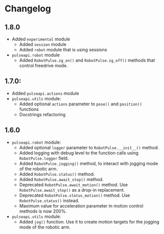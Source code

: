 # Changelog


## 1.8.0
* Added `experimental` module
  * Added `session` module
  * Added `robot` module that is using sessions
* `pulseapi.robot` module
  * Added `RobotPulse.zg_on()` and `RobotPulse.zg_off()` methods that control
  freedrive mode.


## 1.7.0:
* Added `pulseapi.actions` module
* `pulseapi.utils` module:
  * Added optional `actions` parameter to `pose()` and `position()` functions
  * Docstrings refactoring


## 1.6.0

* `pulseapi.robot` module:
  * Added optional `logger` parameter to `RobotPulse.__init__()` method.
  * Added logging with debug level to the function calls using 
  `RobotPulse.logger` field.
  * Added `RobotPulse.jogging()` method, to interact with jogging mode of the
  robotic arm.
  * Added `RobotPulse.status()` method.
  * Added `RobotPulse.await_stop()` method.
  * Deprecated `RobotPulse.await_motion()` method. Use `RobotPulse.await_stop()`
  as a drop-in replacement.
  * Deprecated `RobotPulse.status_motion()` method. Use `RobotPulse.status()`
  instead.
  * Maximum value for acceleration parameter in motion control methods
  is now 200%.
* `pulseapi.utils` module:
  * Added `jog()` function. Use it to create motion targets for the jogging mode
  of the robotic arm.
